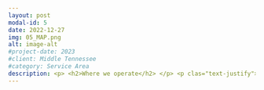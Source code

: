 ```yaml
---
layout: post
modal-id: 5
date: 2022-12-27
img: 05_MAP.png
alt: image-alt
#project-date: 2023
#client: Middle Tennessee
#category: Service Area
description: <p> <h2>Where we operate</h2> </p> <p clas="text-justify">Our current Service Area is a 100-mile radius around Nashville within the borders of Tenessee. Travel Fees help us recoup costs for fuel, insurance, vehicle maintenance, tires, & the technician's time. The current rate for 2024 is $1.50/mile round trip.</p> <p> <h3>Service Area</h3> </p> <img class="img-responsive img-centered" src="/assets/TN_map.png"> <p>Anything outside our Service Territory is by appointment only and incurs a $2.00/mile round-trip Travel Fee.</p>
---
```

